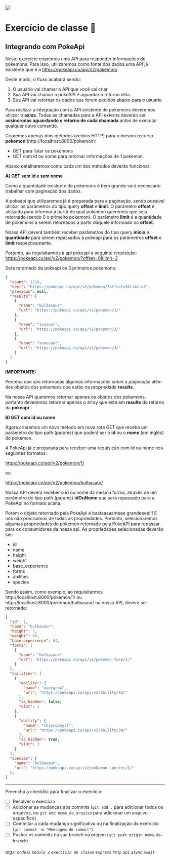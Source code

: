 ![](https://i.imgur.com/xG74tOh.png)

# Exercício de classe 🏫

## Integrando com PokeApi

Neste exercício criaremos uma API para responder informações de pokemons.
Para isso, utilizaremos como fonte dos dados uma API já existente que é a https://pokeapi.co/api/v2/pokemon/.

Deste modo, o fluxo acabará sendo:

1. O usuário vai chamar a API que você vai criar
2. Sua API vai chamar a pokeAPI e aguardar o retorno dela
3. Sua API vai retornar os dados que forem pedidos abaixo para o usuário

Para realizar a integração com a API existente de pokemons deveremos utilizar o **axios**.
Todas as chamadas para a API externa deverão ser **assíncronas aguardando o retorno de cada chamada** antes de executar qualquer outro comando.

Criaremos apenas dois métodos (verbos HTTP) para o mesmo recurso **pokemon** (http://localhost:8000/pokemon):
- GET para listar os pokemons
- GET com id ou nome para retornar informações de 1 pokemon

Abaixo detalharemos como cada um dos métodos deverão funcionar:

**A) GET sem id e sem nome**

Como a quantidade existente de pokemons é bem grande será necessário trabalhar com paginação dos dados.

A pokeapi que utilizaremos já é preparada para a paginação, sendo possível utilizar os parâmetros do tipo query **offset** e **limit**.
O parâmetro **offset** é utilizado para informar a partir de qual pokemon queremos que seja retornado (sendo 0 o primeiro pokemon).
O parâmetro **limit** é a quantidade de pokemons a serem retornados a partir daquele informado no **offset**.

Nossa API deverá também receber parâmetros do tipo query **inicio** e **quantidade** para serem repassados à pokeapi para os parâmetros **offset** e **limit** respectivamente.

Portanto, ao requisitarmos à api pokeapi a seguinte requisição:
https://pokeapi.co/api/v2/pokemon/?offset=0&limit=3

Será retornado da pokeapi os 3 primeiros pokemons: 
```json
{
  "count": 1118,
  "next": "https://pokeapi.co/api/v2/pokemon/?offset=3&limit=3",
  "previous": null,
  "results": [
    {
      "name": "bulbasaur",
      "url": "https://pokeapi.co/api/v2/pokemon/1/"
    },
    {
      "name": "ivysaur",
      "url": "https://pokeapi.co/api/v2/pokemon/2/"
    },
    {
      "name": "venusaur",
      "url": "https://pokeapi.co/api/v2/pokemon/3/"
    }
  ]
}
```
**IMPORTANTE:**

Perceba que são retornadas algumas informações sobre a paginação além dos objetos dos pokemons que estão na propriedade **results**.

Na nossa API queremos retornar apenas os objetos dos pokemons, portanto deveremos retornar apenas o array que está em **results** do retorno da **pokeapi**.

**B) GET com id ou nome**

Agora criaremos um novo método em nova rota GET que receba um parâmetro do tipo path (params) que poderá ser o **id** ou o **nome** (em inglês) do pokemon.

A PokeApi já é preparada para receber uma requisição com id ou nome nos seguintes formatos:

https://pokeapi.co/api/v2/pokemon/1/

ou

https://pokeapi.co/api/v2/pokemon/bulbasaur/

Nossa API deverá receber o id ou nome da mesma forma, através de um parâmetro do tipo path (params) **idOuNome** que será repassado para a PokeApi no formato acima.

Porém o objeto retornado pela PokeApi é bastaaaaanteee grandeeee!!!
E nós não precisamos de todas as propriedades. Portanto, selecionaremos algumas propriedades do pokemon retornado pela PokeAPI para repassar para os consumidores da nossa api. As propriedades selecionadas deverão ser:
- id
- name
- height
- weight
- base_experience
- forms
- abilities
- species

Sendo assim, como exemplo, ao requisitarmos http://localhost:8000/pokemon/1/ ou http://localhost:8000/pokemon/bulbasaur/ na nossa API, deverá ser retornado:

```json
{
  "id": 1,
  "name": "bulbasaur",
  "height": 7,
  "weight": 69,
  "base_experience": 64,
  "forms": [
    {
      "name": "bulbasaur",
      "url": "https://pokeapi.co/api/v2/pokemon-form/1/"
    }
  ],
  "abilities": [
    {
      "ability": {
        "name": "overgrow",
        "url": "https://pokeapi.co/api/v2/ability/65/"
      },
      "is_hidden": false,
      "slot": 1
    },
    {
      "ability": {
        "name": "chlorophyll",
        "url": "https://pokeapi.co/api/v2/ability/34/"
      },
      "is_hidden": true,
      "slot": 3
    }
  ],
  "species": {
    "name": "bulbasaur",
    "url": "https://pokeapi.co/api/v2/pokemon-species/1/"
  },
}
```

---

Preencha a checklist para finalizar o exercício:

- [ ] Resolver o exercício
- [ ] Adicionar as mudanças aos commits (`git add .` para adicionar todos os arquivos, ou `git add nome_do_arquivo` para adicionar um arquivo específico)
- [ ] Commitar a cada mudança significativa ou na finalização do exercício (`git commit -m "Mensagem do commit"`)
- [ ] Pushar os commits na sua branch na origem (`git push origin nome-da-branch`)

###### tags: `nodeJS` `módulo 2` `exercício de classe` `express` `http` `api` `async` `await`
